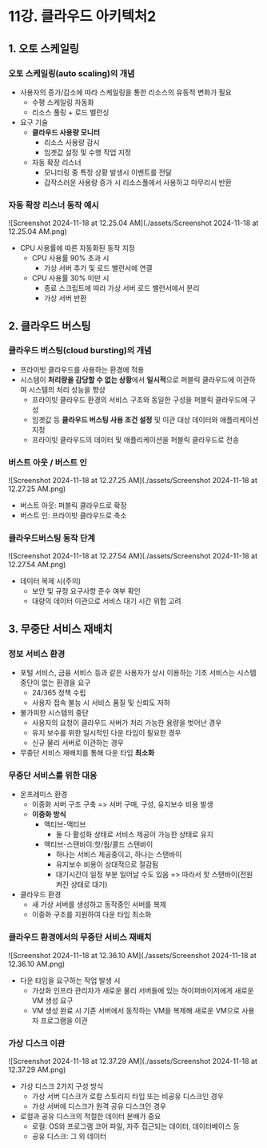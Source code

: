 # 11강. 클라우드 아키텍처2

## 1. 오토 스케일링

### 오토 스케일링(auto scaling)의 개념

- 사용자의 증가/감소에 따라 스케일링을 통한 리소스의 유동적 변화가 필요
  - 수평 스케일링 자동화
  - 리소스 풀링 + 로드 밸런싱
- 요구 기술
  - **클라우드 사용량 모니터**
    - 리소스 사용량 감시
    - 임곗값 설정 및 수행 작업 지정
  - 자동 확장 리스너
    - 모니터링 중 특정 상황 발생시 이벤트를 전달
    - 갑작스러운 사용량 증가 시 리소스풀에서 사용하고 마무리시 반환



### 자동 확장 리스너 동작 예시

![Screenshot 2024-11-18 at 12.25.04 AM](./assets/Screenshot 2024-11-18 at 12.25.04 AM.png)

- CPU 사용률에 따른 자동화된 동작 지정
  - CPU 사용률 90% 초과 시 
    - 가상 서버 추가 및 로드 밸런서에 연결
  - CPU 사용률 30% 미만 시
    - 종료 스크립트에 따라 가상 서버 로드 밸런서에서 분리
    - 가상 서버 반환



## 2. 클라우드 버스팅

### 클라우드 버스팅(cloud bursting)의 개념

- 프라이빗 클라우드를 사용하는 환경에 적용
- 시스템이 **처리량을 감당할 수 없는 상황**에서 **일시적**으로 퍼블릭 클라우드에 이관하여 시스템의 처리 성능을 향상
  - 프라이빗 클라우드 환경의 서비스 구조와 동일한 구성을 퍼블릭 클라우드에 구성
  - 임곗값 등 **클라우드 버스팅 사용 조건 설정** 및 이관 대상 데이터와 애플리케이션 지정
  - 프라이빗 클라우드의 데이터 및 애플리케이션을 퍼블릭 클라우드로 전송



### 버스트 아웃 / 버스트 인

![Screenshot 2024-11-18 at 12.27.25 AM](./assets/Screenshot 2024-11-18 at 12.27.25 AM.png)

- 버스트 아웃: 퍼블릭 클라우드로 확장
- 버스트 인: 프라이빗 클라우드로 축소



### 클라우드버스팅 동작 단계

![Screenshot 2024-11-18 at 12.27.54 AM](./assets/Screenshot 2024-11-18 at 12.27.54 AM.png)

- 데이터 복제 시(주의)
  - 보안 및 규정 요구사항 준수 여부 확인
  - 대량의 데이터 이관으로 서비스 대기 시간 위험 고려



## 3. 무중단 서비스 재배치

### 정보 서비스 환경

- 포털 서비스, 금융 서비스 등과 같은 사용자가 상시 이용하는 기초 서비스는 시스템 중단이 없는 환경을 요구
  - 24/365 정책 수립
  - 사용자 접속 불능 시 서비스 품질 및 신뢰도 저하
- 불가피한 시스템의 중단
  - 사용자의 요청이 클라우드 서버가 처리 가능한 용량을 벗어난 경우
  - 유지 보수를 위한 일시적인 다운 타임이 필요한 경우
  - 신규 물리 서버로 이관하는 경우
- 무중단 서비스 재배치를 통해 다운 타임 **최소화**



### 무중단 서비스를 위한 대응

- 온프레미스 환경
  - 이중화 서버 구조 구축 => 서버 구매, 구성, 유지보수 비용 발생
  - **이중화 방식**
    - 액티브-액티브
      - 둘 다 활성화 상태로 서비스 제공이 가능한 상태로 유지
    - 액티브-스탠바이:핫/웜/콜드 스탠바이
      - 하나는 서비스 제공중이고, 하나는 스탠바이
      - 유지보수 비용이 상대적으로 절감됨
      - 대기시간이 일정 부분 일어날 수도 있음 => 따라서 핫 스탠바이(전원 켜진 상태로 대기)
- 클라우드 환경
  - 새 가상 서버를 생성하고 동작중인 서버를 복제
  - 이중화 구조를 지원하여 다운 타임 최소화



### 클라우드 환경에서의 무중단 서비스 재배치

![Screenshot 2024-11-18 at 12.36.10 AM](./assets/Screenshot 2024-11-18 at 12.36.10 AM.png)

- 다운 타임을 요구하는 작업 발생 시
  - 가상화 인프라 관리자가 새로운 물리 서버들에 있는 하이퍼바이저에게 새로운 VM 생성 요구
  - VM 생성 완료 시 기존 서버에서 동작하는 VM을 복제해 새로운 VM으로 사용자 프로그램을 이관



### 가상 디스크 이관

![Screenshot 2024-11-18 at 12.37.29 AM](./assets/Screenshot 2024-11-18 at 12.37.29 AM.png)

- 가상 디스크 2가지 구성 방식
  - 가상 서버 디스크가 로컬 스토리지 타입 또는 비공유 디스크인 경우
  - 가상 서버에 디스크가 원격 공유 디스크인 경우
- 로컬과 공유 디스크의 적절한 데이터 분배가 중요
  - 로컬: OS와 프로그램 코어 파일, 자주 접근되는 데이터, 데이터베이스 등
  - 공유 디스크: 그 외 데이터

